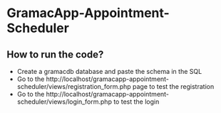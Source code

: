 # GramacApp-Appointment-Scheduler

## How to run the code?
 - Create a gramacdb database and paste the schema in the SQL
 - Go to the http://localhost/gramacapp-appointment-scheduler/views/registration_form.php page to test the registration
 - Go to the http://localhost/gramacapp-appointment-scheduler/views/login_form.php to test the login 


